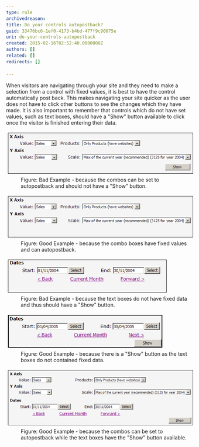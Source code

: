 ```yaml
---
type: rule
archivedreason: 
title: Do your controls autopostback?
guid: 33476bc6-1ef0-4173-b4bd-477f9c90675e
uri: do-your-controls-autopostback
created: 2015-02-16T02:52:40.0000000Z
authors: []
related: []
redirects: []

---
```


When visitors are navigating through your site and they need       to make a selection from a control with fixed values, it is       best to have the control automatically post back. This makes       navigating your site quicker as the user does not have to       click other buttons to see the changes which they have made.       It is also important to remember that controls which do not       have set values, such as text boxes, should have a "Show"       button available to click once the visitor is finished       entering their data.

<!--endintro-->
<dl class="badImage"><dt> 
      <img border="1" src="../../assets/comboswithshowbutton.gif" alt="Bad" style="margin:5px;width:545px;">
   </dt><dd>Figure: Bad Example - because the combos can be set to autopostback and should not have a "Show" button.</dd></dl><dl class="goodImage"><dt> 
      <img border="1" src="../../assets/autopostbackcombos.gif" alt="Combo boxes with fixed values" style="margin:5px;width:545px;">
   </dt><dd>Figure: Good Example - because the combo boxes have fixed values and can autopostback.</dd></dl><dl class="badImage"><dt> 
      <img border="1" src="../../assets/textboxeswithnoshowbutton.gif" alt="Bad" style="margin:5px;width:432px;">
   </dt><dd>Figure: Bad Example -  because the text boxes do not have fixed data and thus should have a "Show" button.</dd></dl><dl class="goodImage"><dt> 
      <img border="1" src="../../assets/textboxeswithshowbutton.gif" alt="Good" style="margin:5px;">
   </dt><dd>Figure: Good Example -  because there is a "Show" button as the text boxes do not contained fixed data.</dd></dl><dl class="goodImage"><dt> 
      <img border="1" src="../../assets/autopostbackandshowbutton.gif" alt="Good" style="margin:5px;width:615px;">
   </dt><dd>Figure: Good Example -  because the combos can be set to autopostback while the text boxes have the "Show" button available.</dd></dl>
